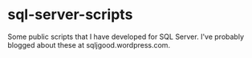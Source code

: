 # sql-server-scripts
Some public scripts that I have developed for SQL Server. I've probably blogged about these at sqljgood.wordpress.com.
